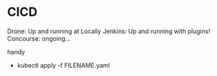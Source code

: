 # CICD
Drone: Up and running at Locally
Jenkins: Up and running with plugins!
Concourse: ongoing...

handy
 - kubectl apply -f FILENAME.yaml